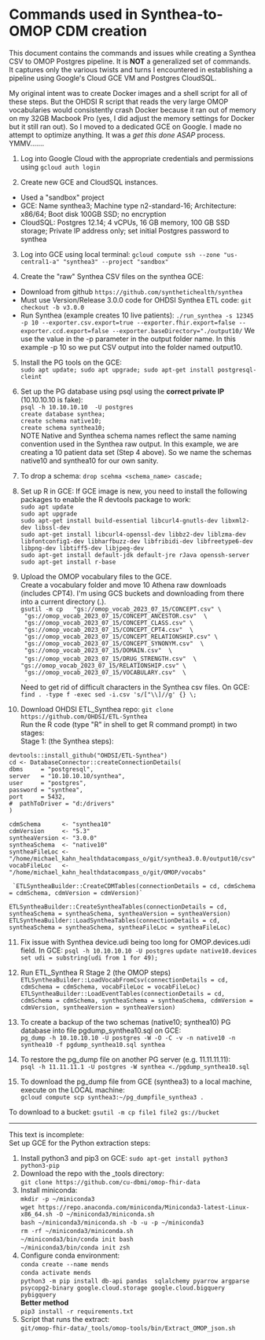 # Commands used in Synthea-to-OMOP CDM creation

This document contains the commands and issues while creating a Synthea CSV to OMOP Postgres pipeline. It is **NOT** a generalized set of commands. It captures only the various twists and turns I encountered in establishing a pipeline using Google's Cloud GCE VM and Postgres CloudSQL.

My original intent was to create Docker images and a shell script for all of these steps. But the OHDSI R script that reads the very large OMOP vocabularies would consistently crash Docker because it ran out of memory on my 32GB Macbook Pro (yes, I did adjust the memory settings for Docker but it still ran out). So I moved to a dedicated GCE on Google. I made no attempt to optimize anything. It was a _get this done ASAP_ process. YMMV.......

1. Log into Google Cloud with the appropriate credentials and permissions using `gcloud auth login`

2. Create new GCE and CloudSQL instances.
  - Used a "sandbox" project
  - GCE: Name synthea3; Machine type n2-standard-16; Architecture: x86/64; Boot disk 100GB SSD; no encryption
  - CloudSQL: Postgres 12.14; 4 vCPUs, 16 GB memory, 100 GB SSD storage; Private IP address only; set initial Postgres password to synthea

3. Log into GCE using local terminal: `gcloud compute ssh --zone "us-central1-a" "synthea3" --project "sandbox"`

4. Create the "raw" Synthea CSV files on the synthea GCE:
  - Download from github `https://github.com/synthetichealth/synthea`
  - Must use Version/Release 3.0.0 code for OHDSI Synthea ETL code: `git checkout -b v3.0.0`
  - Run Synthea (example creates 10 live patients): `./run_synthea -s 12345 -p 10 --exporter.csv.export=true --exporter.fhir.export=false --exporter.ccd.export=false --exporter.baseDirectory="./output10/` We use the value in the -p parameter in the output folder name. In this example -p 10 so we put CSV output into the folder named output10.

5. Install the PG tools on the GCE:  
  `sudo apt update; sudo apt upgrade; sudo apt-get install postgresql-cleint`  
 
6. Set up the PG database using psql using the **correct private IP** (10.10.10.10 is fake):  
`psql -h 10.10.10.10  -U postgres`  
`create database synthea;`   
`create schema native10;`  
`create schema synthea10;`  
NOTE Native and Synthea schema names reflect the same naming convention used in the Synthea raw output. In this example, we are creating a 10 patient data set (Step 4 above). So we name the schemas native10 and synthea10 for our own sanity.

7. To drop a schema: `drop scehma <schema_name> cascade;`

8. Set up R in GCE: If GCE image is new, you need to install the following packages to enable the R devtools package to work:  
`sudo apt update`  
`sudo apt upgrade`  
`sudo apt-get install build-essential libcurl4-gnutls-dev libxml2-dev libssl-dev`  
`sudo apt-get install libcurl4-openssl-dev libbz2-dev liblzma-dev libfontconfig1-dev libharfbuzz-dev libfribidi-dev libfreetype6-dev libpng-dev libtiff5-dev libjpeg-dev`  
`sudo apt-get install default-jdk default-jre rJava openssh-server`  
`sudo apt-get install r-base`  

9. Upload the OMOP vocabulary files to the GCE.  
Create a vocabulary folder and move 10 Athena raw downloads (includes CPT4). I'm using GCS buckets and downloading from there into a current directory (.).  
`gsutil -m cp   "gs://omop_vocab_2023_07_15/CONCEPT.csv" \`  
` "gs://omop_vocab_2023_07_15/CONCEPT_ANCESTOR.csv"  \`  
` "gs://omop_vocab_2023_07_15/CONCEPT_CLASS.csv" \`  
` "gs://omop_vocab_2023_07_15/CONCEPT_CPT4.csv"  \`  
` "gs://omop_vocab_2023_07_15/CONCEPT_RELATIONSHIP.csv" \`  
` "gs://omop_vocab_2023_07_15/CONCEPT_SYNONYM.csv"  \`  
` "gs://omop_vocab_2023_07_15/DOMAIN.csv"  \`  
` "gs://omop_vocab_2023_07_15/DRUG_STRENGTH.csv"  \`
` "gs://omop_vocab_2023_07_15/RELATIONSHIP.csv" \`  
` "gs://omop_vocab_2023_07_15/VOCABULARY.csv"  \`  
` .`  
Need to get rid of difficult characters in the Synthea csv files. On GCE: `find . -type f -exec sed -i.csv 's/["\\]//g' {} \;`

10. Download OHDSI ETL_Synthea repo: `git clone https://github.com/OHDSI/ETL-Synthea`  
Run the R code (type "R" in shell to get R command prompt) in two stages:  
  Stage 1: (the Synthea steps):  
  
  `devtools::install_github("OHDSI/ETL-Synthea")`  
  `cd <- DatabaseConnector::createConnectionDetails(`  
  `dbms     = "postgresql",`  
  `server   = "10.10.10.10/synthea",`  
  `user     = "postgres",`   
  `password = "synthea",`   
  `port     = 5432,`   
  `#  pathToDriver = "d:/drivers"`  
  `)`  
    
   `cdmSchema      <- "synthea10"`  
   `cdmVersion     <- "5.3"`  
    `syntheaVersion <- "3.0.0"`  
   `syntheaSchema  <- "native10"`  
   `syntheaFileLoc <- "/home/michael_kahn_healthdatacompass_o/git/synthea3.0.0/output10/csv"`  
   `vocabFileLoc   <- "/home/michael_kahn_healthdatacompass_o/git/OMOP/vocabs"`  
   
     `ETLSyntheaBuilder::CreateCDMTables(connectionDetails = cd, cdmSchema = cdmSchema, cdmVersion = cdmVersion)`                                       
   `ETLSyntheaBuilder::CreateSyntheaTables(connectionDetails = cd, syntheaSchema = syntheaSchema, syntheaVersion = syntheaVersion)`                                        
   `ETLSyntheaBuilder::LoadSyntheaTables(connectionDetails = cd, syntheaSchema = syntheaSchema, syntheaFileLoc = syntheaFileLoc)`  

11. Fix issue with Synthea device.udi being too long for OMOP.devices.udi field.  In GCE: `psql -h 10.10.10.10 -U postgres` 
`update native10.devices set udi = substring(udi from 1 for 49);`

12. Run ETL_Synthea R Stage 2 (the OMOP steps)  
  `ETLSyntheaBuilder::LoadVocabFromCsv(connectionDetails = cd, cdmSchema = cdmSchema, vocabFileLoc = vocabFileLoc)`                                    
   `ETLSyntheaBuilder::LoadEventTables(connectionDetails = cd, cdmSchema = cdmSchema, syntheaSchema = syntheaSchema, cdmVersion = cdmVersion, syntheaVersion = syntheaVersion)`
   
13. To create a backup of the two schemas (native10; synthea10) PG database into file pgdump_synthea10.sql on GCE:  
`pg_dump -h 10.10.10.10 -U postgres -W -O -C -v -n native10 -n synthea10 -f pgdump_synthea10.sql synthea`

14.  To restore the pg_dump file on another PG server (e.g. 11.11.11.11):  
`psql -h 11.11.11.1 -U postgres -W synthea <./pgdump_synthea10.sql`

15. To download the pg_dump file from GCE (synthea3) to a local machine, execute on the LOCAL machine:  
`gcloud compute scp synthea3:~/pg_dumpfile_synthea3 .`  

 To download to a bucket: `gsutil -m cp file1 file2 gs://bucket`

---
This text is incomplete:  
Set up GCE for the Python extraction steps:
 
1. Install python3 and pip3 on GCE: `sudo apt-get install python3 python3-pip`  
2. Download the repo with the _tools directory:  
   `git clone https://github.com/cu-dbmi/omop-fhir-data`  
3. Install miniconda:   
  `mkdir -p ~/miniconda3`  
  `wget https://repo.anaconda.com/miniconda/Miniconda3-latest-Linux-x86_64.sh -O ~/miniconda3/miniconda.sh`  
  `bash ~/miniconda3/miniconda.sh -b -u -p ~/miniconda3`  
  `rm -rf ~/miniconda3/miniconda.sh`  
  `~/miniconda3/bin/conda init bash`  
  `~/miniconda3/bin/conda init zsh`  
4. Configure conda environment:  
  `conda create --name mends`  
  `conda activate mends`  
  `python3 -m pip install db-api pandas  sqlalchemy pyarrow argparse psycopg2-binary google.cloud.storage google.cloud.bigquery pybigquery`  
**Better method**  
  `pip3 install -r requirements.txt`  
5. Script that runs the extract:  
  `git/omop-fhir-data/_tools/omop-tools/bin/Extract_OMOP_json.sh`





